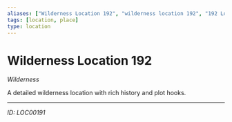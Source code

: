 ```yaml
---
aliases: ["Wilderness Location 192", "wilderness location 192", "192 Location Wilderness"]
tags: [location, place]
type: location
---
```


# Wilderness Location 192

*Wilderness*

A detailed wilderness location with rich history and plot hooks.

---
*ID: LOC00191*